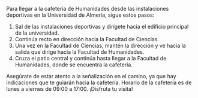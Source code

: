 Para llegar a la cafetería de Humanidades desde las instalaciones deportivas en la Universidad de Almería, sigue estos pasos:

1. Sal de las instalaciones deportivas y dirígete hacia el edificio principal de la universidad.
2. Continúa recto en dirección hacia la Facultad de Ciencias.
3. Una vez en la Facultad de Ciencias, mantén la dirección y ve hacia la salida que dirige hacia la Facultad de Humanidades.
4. Cruza el patio central y continúa hasta llegar a la Facultad de Humanidades, donde se encuentra la cafetería.

Asegúrate de estar atento a la señalización en el camino, ya que hay indicaciones que te guiarán hacia la cafetería. Horario de la cafetería es de lunes a viernes de 09:00 a 17:00. ¡Disfruta tu visita!